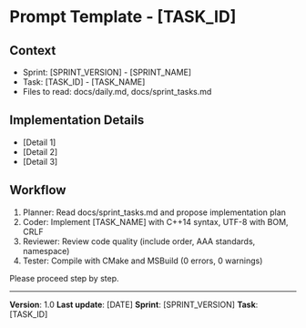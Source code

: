 # Prompt Template - [TASK_ID]

## Context
- Sprint: [SPRINT_VERSION] - [SPRINT_NAME]
- Task: [TASK_ID] - [TASK_NAME]
- Files to read: docs/daily.md, docs/sprint_tasks.md

## Implementation Details
- [Detail 1]
- [Detail 2]
- [Detail 3]

## Workflow
1. Planner: Read docs/sprint_tasks.md and propose implementation plan
2. Coder: Implement [TASK_NAME] with C++14 syntax, UTF-8 with BOM, CRLF
3. Reviewer: Review code quality (include order, AAA standards, namespace)
4. Tester: Compile with CMake and MSBuild (0 errors, 0 warnings)

Please proceed step by step.

---
**Version**: 1.0
**Last update**: [DATE]
**Sprint**: [SPRINT_VERSION]
**Task**: [TASK_ID]
